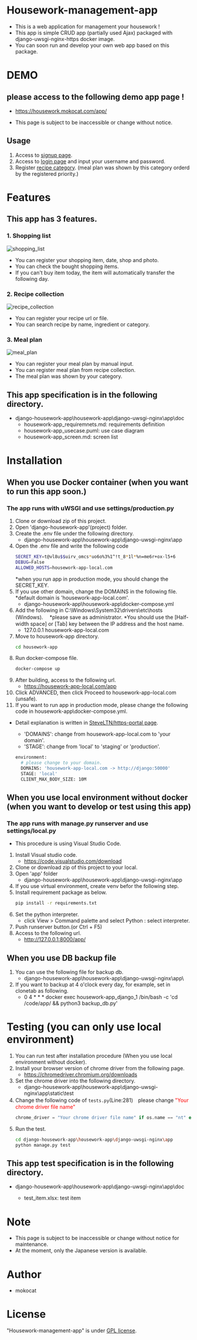 # Housework-management-app
 
- This is a web application for management your housework !
- This app is simple CRUD app (partially used Ajax) packaged with django-uwsgi-nginx-https docker image.
- You can soon run and develop your own web app based on this package.
 
# DEMO
 
## please access to the following demo app page !
- https://housework.mokocat.com/app/
* This page is subject to be inaccessible or change without notice.

## Usage
1. Access to [signup page](https://housework.mokocat.com/app/signup/).
1. Access to [login page](https://housework.mokocat.com/accounts/login/) and input your username and password.
1. Register [recipe category](https://housework.mokocat.com/app/recipe_collection/show_recipe_category_and_ingredient/). (meal plan was shown by this category orderd by the registered priority.)

# Features
 
## This app has 3 features.
### 1. Shopping list
![shopping_list](https://user-images.githubusercontent.com/59159469/94521566-3e00e600-0269-11eb-9e68-95574d5f5c93.png)
- You can register your shopping item, date, shop and photo.
- You can check the bought shopping items.
- If you can't buy item today, the item will automatically transfer the following day.
### 2. Recipe collection
![recipe_collection](https://user-images.githubusercontent.com/59159469/94521647-612b9580-0269-11eb-823a-1e235c310385.png)
- You can register your recipe url or file.
- You can search recipe by name, ingredient or category.
### 3. Meal plan
![meal_plan](https://user-images.githubusercontent.com/59159469/94521687-70124800-0269-11eb-9eec-2ea763f737ed.png)
- You can register your meal plan by manual input.
- You can register meal plan from recipe collection.
- The meal plan was shown by your category.

## This app specification is in the following directory.
- django-housework-app\housework-app\django-uwsgi-nginx\app\doc
    - housework-app_requiremnets.md: requirements definition
    - housework-app_usecase.puml: use case diagram
    - housework-app_screen.md: screen list

# Installation
## When you use Docker container (when you want to run this app soon.)
### The app runs with uWSGI and use settings/production.py
1. Clone or download zip of this project.
1. Open 'django-housework-app'(project) folder.
1. Create the .env file under the following directory.
    - django-housework-app\housework-app\django-uwsgi-nginx\app
1. Open the .env file and write the following code
    ```bash
    SECRET_KEY=t@vl8u$$uirv_omcs*uo6o%3%1^!t_8*1l*%n=me6r+ox-l5+6
    DEBUG=False
    ALLOWED_HOSTS=housework-app-local.com
    ```
    *when you run app in production mode, you should change the SECRET_KEY.
1. If you use other domain, change the DOMAINS in the following file. *default domain is 'housework-app-local.com'.
    - django-housework-app\housework-app\docker-compose.yml
1. Add the following in C:\Windows\System32\drivers\etc\hosts (Windows).　 *please save as administrator. *You should use the [Half-width space] or [Tab] key between the IP address and the host name.
    - 127.0.0.1   housework-app-local.com
1. Move to housework-app directory.
    ```bash
    cd housework-app
    ```
1. Run docker-compose file.
    ```bash
    docker-compose up
    ```
1. After building, access to the following url.
    - https://housework-app-local.com/app
1. Click ADVANCED, then click Proceed to housework-app-local.com (unsafe).
1. If you want to run app in production mode, please change the following code in housework-app\docker-compose.yml.
* Detail explanation is written in [SteveLTN/https-portal page](https://github.com/SteveLTN/https-portal). 
    - 'DOMAINS': change from housework-app-local.com to 'your domain'.
    - 'STAGE': change from 'local' to 'staging' or 'production'.

    ```bash
    environment:
      # please change to your domain.
      DOMAINS: 'housework-app-local.com -> http://django:50000'
      STAGE: 'local'
      CLIENT_MAX_BODY_SIZE: 10M
    ```
 

## When you use local environment without docker (when you want to develop or test using this app)
### The app runs with manage.py runserver and use settings/local.py
* This procedure is using Visual Studio Code.
1. Install Visual studio code.
    - https://code.visualstudio.com/download
1. Clone or download zip of this project to your local.
1. Open 'app' folder
    - django-housework-app\housework-app\django-uwsgi-nginx\app
1. If you use virtual environment, create venv befor the following step.
1. Install requirement package as below.
    ```bash
    pip install -r requirements.txt
    ```
1. Set the python interpreter.
    - click View > Command palette and select Python : select interpreter.
1. Push runserver button.(or Ctrl + F5)
1. Access to the following url.
    - http://127.0.0.1:8000/app/ 

## When you use DB backup file
1. You can use the following file for backup db.
    - django-housework-app\housework-app\django-uwsgi-nginx\app\
1. If you want to backup at 4 o'clock every day, for example, set in clonetab as following.
    - 0 4 * * * docker exec housework-app_django_1 /bin/bash -c  'cd /code/app/ && python3 backup_db.py'

# Testing (you can only use local environment)
1. You can run test after installation procedure (When you use local environment without docker).
1. Install your browser version of chrome driver from the following page.
    - https://chromedriver.chromium.org/downloads
1. Set the chrome driver into the following directory.
    - django-housework-app\housework-app\django-uwsgi-nginx\app\static\test
1. Change the following code of `tests.py`(Line:281)　please change <font color="Red">"Your chrome driver file name"</font>
    ```python
    chrome_driver = "Your chrome driver file name" if os.name == "nt" else "chromedriver"
    ```
1. Run the test.
    ```bash
    cd django-housework-app\housework-app\django-uwsgi-nginx\app
    python manage.py test
    ```
## This app test specification is in the following directory.
- django-housework-app\housework-app\django-uwsgi-nginx\app\doc

    - test_item.xlsx: test item

# Note
- This page is subject to be inaccessible or change without notice for maintenance.
- At the moment, only the Japanese version is available.
 
# Author
- mokocat
 
# License
"Housework-management-app" is under [GPL license](https://www.gnu.org/).
